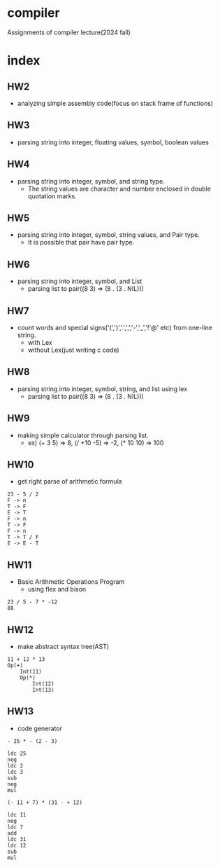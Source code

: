 # compiler
Assignments of compiler lecture(2024 fall)

# index
## HW2
- analyzing simple assembly code(focus on stack frame of functions)
## HW3
- parsing string into integer, floating values, symbol, boolean values

## HW4
- parsing string into integer, symbol, and string type.
    - The string values are character and number enclosed in double quotation marks.

## HW5
- parsing string into integer, symbol, string values, and Pair type.
    - It is possible that pair have pair type.

## HW6
- parsing string into integer, symbol, and List
    - parsing list to pair((8 3) => (8 . (3 . NIL)))
## HW7
- count words and special signs('(',')','.',',','-','_','!'@' etc) from one-line string.
    - with Lex
    - without Lex(just writing c code)
## HW8
- parsing string into integer, symbol, string, and list using lex
    - parsing list to pair((8 3) => (8 . (3 . NIL)))
## HW9
- making simple calculator through parsing list.
    - ex) (+ 3 5) => 8, (/ +10 -5) => -2, (* 10 10) => 100

## HW10
- get right parse of arithmetic formula

```
23 - 5 / 2
F -> n
T -> F
E -> T
F -> n
T -> F
F -> n
T -> T / F
E -> E - T
```

## HW11
- Basic Arithmetic Operations Program
    - using flex and bison
```
23 / 5 - 7 * -12
88
```

## HW12
- make abstract syntax tree(AST)
```
11 + 12 * 13
Op(+)
    Int(11)
    Op(*)
        Int(12)
        Int(13)
```

## HW13
- code generator
```
- 25 * - (2 - 3)

ldc 25
neg
ldc 2
ldc 3
sub
neg
mul
```
```
(- 11 + 7) * (31 - + 12)

ldc 11
neg
ldc 7
add
ldc 31
ldc 12
sub
mul
```